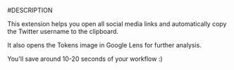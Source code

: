 #DESCRIPTION

This extension helps you open all social media links and automatically copy the Twitter username to the clipboard.

It also opens the Tokens image in Google Lens for further analysis.

You'll save around 10-20 seconds of your workflow :) 